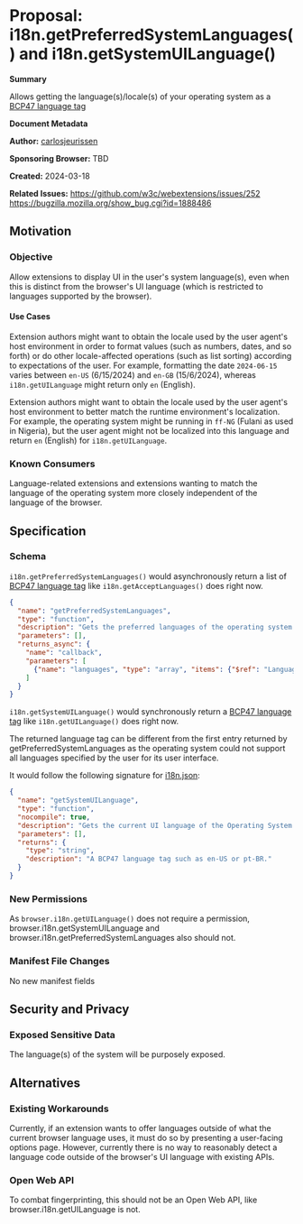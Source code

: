 # Proposal: i18n.getPreferredSystemLanguages() and i18n.getSystemUILanguage()

**Summary**

Allows getting the language(s)/locale(s) of your operating system as a [BCP47 language tag](https://www.rfc-editor.org/bcp/bcp47.html)

**Document Metadata**

**Author:** [carlosjeurissen](https://github.com/carlosjeurissen)

**Sponsoring Browser:** TBD

**Created:** 2024-03-18

**Related Issues:**
https://github.com/w3c/webextensions/issues/252
https://bugzilla.mozilla.org/show_bug.cgi?id=1888486

## Motivation

### Objective

Allow extensions to display UI in the user's system language(s), even when this is distinct from the browser's UI language (which is restricted to languages supported by the browser).

#### Use Cases

Extension authors might want to obtain the locale used by the user agent's host environment in order to format values (such as numbers, dates, and so forth) or do other locale-affected operations (such as list sorting) according to expectations of the user. For example, formatting the date `2024-06-15` varies between `en-US` (6/15/2024) and `en-GB` (15/6/2024), whereas `i18n.getUILanguage` might return only `en` (English).

Extension authors might want to obtain the locale used by the user agent's host environment to better match the runtime environment's localization. For example, the operating system might be running in `ff-NG` (Fulani as used in Nigeria), but the user agent might not be localized into this language and return `en` (English) for `i18n.getUILanguage`.

### Known Consumers

Language-related extensions and extensions wanting to match the language of the operating system more closely independent of the language of the browser.

## Specification

### Schema

`i18n.getPreferredSystemLanguages()` would asynchronously return a list of [BCP47 language tag](https://www.rfc-editor.org/bcp/bcp47.html) like `i18n.getAcceptLanguages()` does right now.

```json
{
  "name": "getPreferredSystemLanguages",
  "type": "function",
  "description": "Gets the preferred languages of the operating system. This is different from the languages set in the browser; to get those, use $(ref:i18n.getAcceptLanguages).",
  "parameters": [],
  "returns_async": {
    "name": "callback",
    "parameters": [
      {"name": "languages", "type": "array", "items": {"$ref": "LanguageCode"}, "description": "Array of LanguageCode"}
    ]
  }
}

```

`i18n.getSystemUILanguage()` would synchronously return a [BCP47 language tag](https://www.rfc-editor.org/bcp/bcp47.html) like `i18n.getUILanguage()` does right now.

The returned language tag can be different from the first entry returned by getPreferredSystemLanguages as the operating system could not support all languages specified by the user for its user interface.

It would follow the following signature for [i18n.json](https://chromium.googlesource.com/chromium/src/+/4299ce68496b32ba309e2f012e0db5b4b8cd478a/extensions/common/api/i18n.json):

```json
{
  "name": "getSystemUILanguage",
  "type": "function",
  "nocompile": true,
  "description": "Gets the current UI language of the Operating System. This is different from $(ref:i18n.getUILanguage) which returns the UI language of the web browser.",
  "parameters": [],
  "returns": {
    "type": "string",
    "description": "A BCP47 language tag such as en-US or pt-BR."
  }
}
```

### New Permissions

As `browser.i18n.getUILanguage()` does not require a permission, browser.i18n.getSystemUILanguage and browser.i18n.getPreferredSystemLanguages also should not.

### Manifest File Changes

No new manifest fields

## Security and Privacy

### Exposed Sensitive Data

The language(s) of the system will be purposely exposed.

## Alternatives

### Existing Workarounds

Currently, if an extension wants to offer languages outside of what the current browser language uses, it must do so by presenting a user-facing options page. However, currently there is no way to reasonably detect a language code outside of the browser's UI language with existing APIs.

### Open Web API

To combat fingerprinting, this should not be an Open Web API, like browser.i18n.getUILanguage is not.
